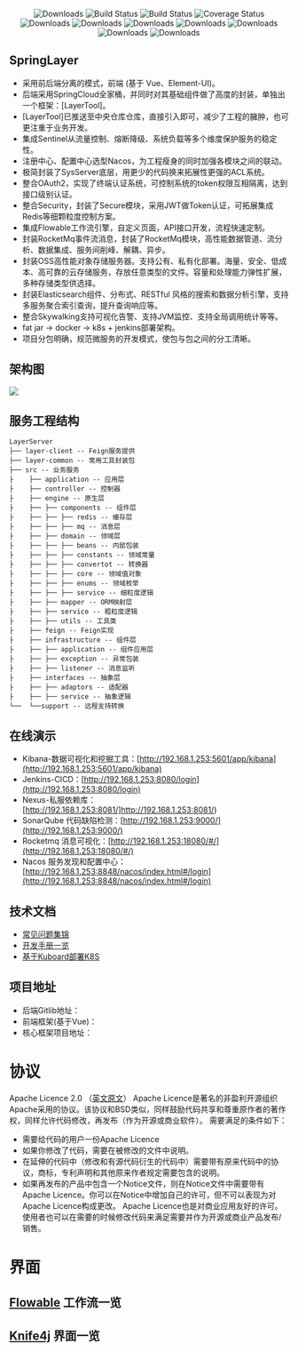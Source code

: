  <p align="center">
      <img src="https://img.shields.io/badge/Release-V1.0.0-green.svg" alt="Downloads">
      <img src="https://img.shields.io/badge/JDK-1.8+-green.svg" alt="Build Status">
  <img src="https://img.shields.io/badge/license-Apache%202-blue.svg" alt="Build Status">
   <img src="https://img.shields.io/badge/Spring%20Cloud-Hoxton.SR9-blue.svg" alt="Coverage Status">
   <img src="https://img.shields.io/badge/Spring%20Boot-2.3.5-blue.svg" alt="Downloads">
   <img src="https://img.shields.io/badge/Mybatis%20Plus-3.5.1-blue.svg" alt="Downloads">
   <img src="https://img.shields.io/badge/Postgresql-42.1.1-blue.svg" alt="Downloads">
   <img src="https://img.shields.io/badge/SkyWalking-8.7.0-blue.svg" alt="Downloads"> 
   <img src="https://img.shields.io/badge/Rocketmq-2.0.3-blue.svg" alt="Downloads"> 
   <img src="https://img.shields.io/badge/Elasticsearch-7.svg" alt="Downloads">
   <img src="https://img.shields.io/badge/Author-zhi%20Hou-ff69b4.svg" alt="Downloads">
 </p>  

## SpringLayer
* 采用前后端分离的模式，前端 (基于 Vue、Element-UI)。
* 后端采用SpringCloud全家桶，并同时对其基础组件做了高度的封装，单独出一个框架：[LayerTool]。
* [LayerTool]已推送至中央仓库仓库，直接引入即可，减少了工程的臃肿，也可更注重于业务开发。
* 集成Sentinel从流量控制、熔断降级、系统负载等多个维度保护服务的稳定性。
* 注册中心、配置中心选型Nacos，为工程瘦身的同时加强各模块之间的联动。
* 极简封装了SysServer底层，用更少的代码换来拓展性更强的ACL系统。
* 整合OAuth2，实现了终端认证系统，可控制系统的token权限互相隔离，达到接口级别认证。
* 整合Security，封装了Secure模块，采用JWT做Token认证，可拓展集成Redis等细颗粒度控制方案。
* 集成Flowable工作流引擎，自定义页面，API接口开发，流程快速定制。
* 封装RocketMq事件流消息，封装了RocketMq模块，高性能数据管道、流分析、数据集成、服务间削峰、解耦、异步。
* 封装OSS高性能对象存储服务器。支持公有、私有化部署。海量、安全、低成本、高可靠的云存储服务，存放任意类型的文件。容量和处理能力弹性扩展，多种存储类型供选择。
* 封装Elasticsearch组件、分布式、RESTful 风格的搜索和数据分析引擎，支持多服务聚合索引查询，提升查询响应等。
* 整合Skywalking支持可视化告警、支持JVM监控、支持全局调用统计等等。
* fat jar -> docker -> k8s + jenkins部署架构。
* 项目分包明确，规范微服务的开发模式，使包与包之间的分工清晰。

## 架构图
<img src="http://192.168.1.254/zkzx-layer/layer-core/-/raw/master/%E6%9E%B6%E6%9E%84%E5%9B%BE.png"/>

## 服务工程结构
``` 
LayerServer
├── layer-client -- Feign服务提供
├── layer-common -- 常用工具封装包
├── src -- 业务服务
├    ├── application -- 应用层
├    ├── controller -- 控制器
├    ├── engine -- 原生层
├    ├── ├── components -- 组件层
├    ├── ├── ├── redis -- 缓存层
├    ├── ├── ├── mq -- 消息层
├    ├── ├── domain -- 领域层
├    ├── ├── ├── beans -- 内部包装
├    ├── ├── ├── constants -- 领域常量
├    ├── ├── ├── convertot -- 转换器
├    ├── ├── ├── core -- 领域值对象
├    ├── ├── ├── enums -- 领域枚举
├    ├── ├── ├── service -- 细粒度逻辑
├    ├── ├── mapper -- ORM映射层
├    ├── ├── service -- 粗粒度逻辑
├    ├── ├── utils -- 工具类
├    ├── feign -- Feign实现
├    ├── infrastructure -- 组件层
├    ├── ├── application -- 组件应用层
├    ├── ├── exception -- 异常包装
├    ├── ├── listener -- 消息监听
├    ├── interfaces -- 抽象层
├    ├── ├── adaptors -- 适配器
├    ├── ├── service -- 抽象逻辑
└──  └──support -- 远程支持转换
```


## 在线演示
* Kibana-数据可视化和挖掘工具：[http://192.168.1.253:5601/app/kibana](http://192.168.1.253:5601/app/kibana)
* Jenkins-CICD：[http://192.168.1.253:8080/login](http://192.168.1.253:8080/login)
* Nexus-私服依赖库：[http://192.168.1.253:8081/]http://192.168.1.253:8081/)
* SonarQube 代码缺陷检测：[http://192.168.1.253:9000/](http://192.168.1.253:9000/)
* Rocketmq 消息可视化：[http://192.168.1.253:18080/#/](http://192.168.1.253:18080/#/)
* Nacos 服务发现和配置中心：[http://192.168.1.253:8848/nacos/index.html#/login](http://192.168.1.253:8848/nacos/index.html#/login)

## 技术文档
* [常见问题集锦]()
* [开发手册一览]()
* [基于Kuboard部署K8S]()

## 项目地址
* 后端Gitlib地址：[]()
* 前端框架(基于Vue)：[]()
* 核心框架项目地址：[]()

# 协议
Apache Licence 2.0 （[英文原文](http://www.apache.org/licenses/LICENSE-2.0.html)）
Apache Licence是著名的非盈利开源组织Apache采用的协议。该协议和BSD类似，同样鼓励代码共享和尊重原作者的著作权，同样允许代码修改，再发布（作为开源或商业软件）。
需要满足的条件如下：
* 需要给代码的用户一份Apache Licence
* 如果你修改了代码，需要在被修改的文件中说明。
* 在延伸的代码中（修改和有源代码衍生的代码中）需要带有原来代码中的协议，商标，专利声明和其他原来作者规定需要包含的说明。
* 如果再发布的产品中包含一个Notice文件，则在Notice文件中需要带有Apache Licence。你可以在Notice中增加自己的许可，但不可以表现为对Apache Licence构成更改。
Apache Licence也是对商业应用友好的许可。使用者也可以在需要的时候修改代码来满足需要并作为开源或商业产品发布/销售。

# 界面

## [Flowable](#) 工作流一览


## [Knife4j](#) 界面一览


